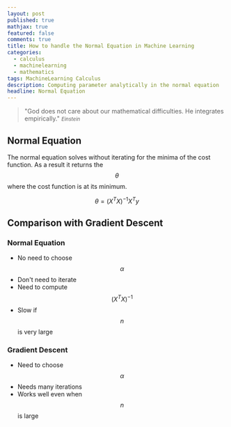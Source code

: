 ```yaml
---
layout: post
published: true
mathjax: true
featured: false
comments: true
title: How to handle the Normal Equation in Machine Learning
categories:
  - calculus
  - machinelearning
  - mathematics
tags: MachineLearning Calculus
description: Computing parameter analytically in the normal equation
headline: Normal Equation
---
```

>&quot;God does not care about our mathematical difficulties. He integrates empirically.&quot;
><small><cite title="Einstein">Einstein</cite></small>

## Normal Equation
The normal equation solves without iterating for the minima of the cost function. As a result it returns the $$\theta$$ where the cost function is at its minimum.

$$ \theta = (X^TX)^{-1}X^Ty $$

## Comparison with Gradient Descent

### Normal Equation
- No need to choose $$\alpha$$
- Don't need to iterate
- Need to compute $$(X^TX)^{-1}$$
- Slow if $$n$$ is very large

### Gradient Descent
- Need to choose $$\alpha$$
- Needs many iterations
- Works well even when $$n$$ is large
